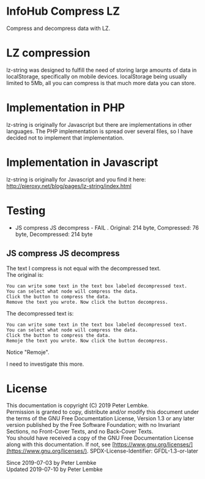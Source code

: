 # InfoHub Compress LZ

Compress and decompress data with LZ.

# LZ compression

lz-string was designed to fulfill the need of storing large amounts of data in localStorage, specifically on mobile
devices. localStorage being usually limited to 5Mb, all you can compress is that much more data you can store.

# Implementation in PHP

lz-string is originally for Javascript but there are implementations in other languages. The PHP implementation is
spread over several files, so I have decided not to implement that implementation.

# Implementation in Javascript

lz-string is originally for Javascript and you find it here:
http://pieroxy.net/blog/pages/lz-string/index.html

# Testing

* JS compress JS decompress - FAIL . Original: 214 byte, Compressed: 76 byte, Decompressed: 214 byte

## JS compress JS decompress

The text I compress is not equal with the decompressed text.  
The original is:

```
You can write some text in the text box labeled decompressed text.
You can select what node will compress the data.
Click the button to compress the data.
Remove the text you wrote. Now click the button decompress.
```

The decompressed text is:

```
You can write some text in the text box labeled decompressed text.
You can select what node will compress the data.
Click the button to compress the data.
Remoje the text you wrote. Now click the button decompress.
```

Notice "Remoje".

I need to investigate this more.

# License

This documentation is copyright (C) 2019 Peter Lembke.  
Permission is granted to copy, distribute and/or modify this document under the terms of the GNU Free Documentation
License, Version 1.3 or any later version published by the Free Software Foundation; with no Invariant Sections, no
Front-Cover Texts, and no Back-Cover Texts.  
You should have received a copy of the GNU Free Documentation License along with this documentation. If not,
see [https://www.gnu.org/licenses/](https://www.gnu.org/licenses/). SPDX-License-Identifier: GFDL-1.3-or-later

Since 2019-07-03 by Peter Lembke  
Updated 2019-07-10 by Peter Lembke  
